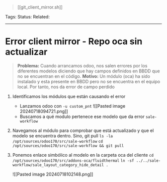 > [[git_client_mirror.sh]]

Tags: 
Status: 
Related: 

___

# Error client mirror - Repo oca sin actualizar

>**Problema:** Cuando arrancamos odoo, nos salen errores por los diferentes modelos diciendo que hay campos definidos en BBDD que no se encuentran en el código.
>**Motivo:** Un módulo (oca) ha sido instalado y esta presente en BBDD pero no se encuentra en el equipo local. Por tanto, nos da error de campo perdido

1. Identificamos los módulos que están causando el error 
	- Lanzamos odoo con `-u custom_pnt`
		![[Pasted image 20240718094721.png]]
	- Buscamos a qué modulo pertenece ese modelo que da error
		`sale-workflow`
1. Navegamos al módulo para comprobar que está actualizado y que el modelo se encuentra dentro. Sino, git pull
	`ls -la /opt/sources/odoo170/src/sale-workflow`
	`cd /opt/sources/odoo170/src/sale-workflow && git pull`
1. Ponemos enlace simbólico al modelo en la carpeta oca del cliente
	`cd /opt/sources/odoo170/src/addons-oca/fluidthermal`
	`ln -sf ../../sale-workflow/sale_layout_category_hide_detail .`
	
	![[Pasted image 20240718102148.png]]
	